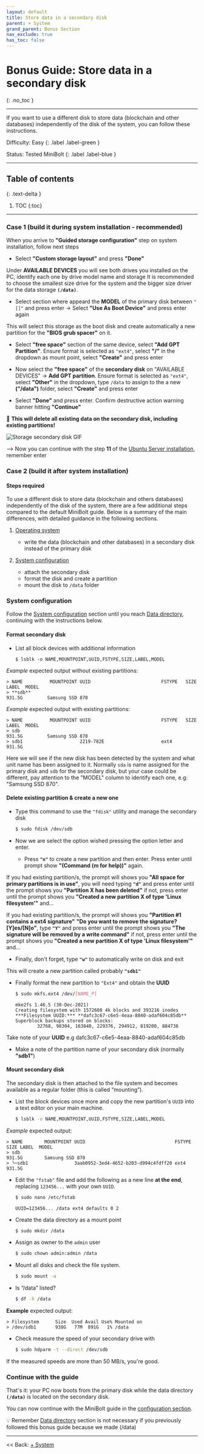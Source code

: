 ```yaml
---
layout: default
title: Store data in a secondary disk
parent: + System
grand_parent: Bonus Section
nav_exclude: true
has_toc: false
---
```

<!-- markdownlint-disable MD014 MD022 MD025 MD033 MD040 -->

# Bonus Guide: Store data in a secondary disk

{: .no_toc }

---

If you want to use a different disk to store data (blockchain and other databases) independently of the disk of the system, you can follow these instructions.

Difficulty: Easy
{: .label .label-green }

Status: Tested MiniBolt
{: .label .label-blue }

---

## Table of contents
{: .text-delta }

1. TOC
{:toc}

---

### **Case 1 (build it during system installation - recommended)**

When you arrive to **"Guided storage configuration"** step on system installation, follow next steps

* Select **"Custom storage layout"** and press **"Done"**

Under **AVAILABLE DEVICES** you will see both drives you installed on the PC, identify each one by drive model name and storage
It is recommended to choose the smallest size drive for the system and the bigger size driver for the data storage **`(/data)`**.

* Select section where appeard the **MODEL** of the primary disk between `"[]"` and press enter -> Select **"Use As Boot Device"** and press enter again

This will select this storage as the boot disk and create automatically a new partition for the **"BIOS grub spacer"** on it.

* Select **"free space"** section of the same device, select **"Add GPT Partition"**. Ensure format is selected as `"ext4"`, select **"/"** in the dropdown as mount point, select **"Create"** and press enter

* Now select the **"free space"** of the **secondary disk** on "AVAILABLE DEVICES" -> **Add GPT partition**. Ensure format is selected as `"ext4"`, select **"Other"** in the dropdown, type `/data` to assign to the a new **("/data")** folder, select **"Create"** and press enter

* Select **"Done"** and press enter. Confirm destructive action warning banner hitting **"Continue"**

🚨 **This will delete all existing data on the secondary disk, including existing partitions!**

![Storage secondary disk GIF](../../../resources/storage-secondary-disk.gif)

--> Now you can continue with the step **11** of the [Ubuntu Server installation](../../system/operating-system.md#ubuntu-server-installation),  remember enter

### **Case 2 (build it after system installation)**

#### **Steps required**

To use a different disk to store data (blockchain and others databases) independently of the disk of the system, there are a few additional steps compared to the default MiniBolt guide.
Below is a summary of the main differences, with detailed guidance in the following sections.

1. [Operating system](../../system/operating-system.md)

    * write the data (blockchain and other databases) in a secondary disk instead of the primary disk

1. [System configuration](../../system/system-configuration.md)

    * attach the secondary disk
    * format the disk and create a partition
    * mount the disk to `/data` folder

### **System configuration**

Follow the [System configuration](../../system/configuration.md) section until you reach [Data directory](../../system/configuration.md#data-directory), continuing with the instructions below.

#### **Format secondary disk**

* List all block devices with additional information

  ```
  $ lsblk -o NAME,MOUNTPOINT,UUID,FSTYPE,SIZE,LABEL,MODEL
  ```

*Example* expected output without existing partitions:

  ```
  > NAME          MOUNTPOINT UUID                          FSTYPE   SIZE    LABEL  MODEL
  > **sdb**                                                         931.5G         Samsung SSD 870
  ```

*Example* expected output with existing partitions:

  ```
  > NAME          MOUNTPOINT UUID                          FSTYPE   SIZE    LABEL  MODEL
  > sdb                                                             931.5G         Samsung SSD 870
  > sdb1                     2219-782E                     ext4     931.5G
  ```

Here we will see if the new disk has been detected by the system and what unit name has been assigned to it. Normally `sda` is name assigned for the primary disk and `sdb` for the secondary disk, but your case could be different, pay attention to the "MODEL" column to identify each one, e.g: "Samsung SSD 870".

#### **Delete existing partition & create a new one**

* Type this command to use the `"fdisk"` utility and manage the secondary disk

  ```sh
  $ sudo fdisk /dev/sdb
  ```

* Now we are select the option wished pressing the option letter and enter.

  * Press **`"n"`** to create a new partition and then enter.
  Press enter until prompt show **"(Command (m for help))"** again.

If you had existing partition/s, the prompt will shows you **"All space for primary partitions is in use"**, you will need typing **`"d"`** and press enter until the prompt shows you **"Partition X has been deleted"** if not, press enter until the prompt shows you **"Created a new partition X of type 'Linux filesystem'"** and...

If you had existing partition/s, the prompt will shows you **"Partition #1 contains a ext4 signature"** **"Do you want to remove the signature? [Y]es/[N]o"**, type **`"Y"`** and press enter until the prompt shows you **"The signature will be removed by a write command"** if not, press enter until the prompt shows you **"Created a new partition X of type 'Linux filesystem'"** and...

* Finally, don't forget, type **`"w"`** to automatically write on disk and exit

This will create a new partition called probably **`"sdb1"`**

* Finally format the new partition to `"Ext4"` and obtain the **UUID**

  ```sh
  $ sudo mkfs.ext4 /dev/[NAME_P]
  ```

  ```
  mke2fs 1.46.5 (30-Dec-2021)
  Creating filesystem with 1572608 4k blocks and 393216 inodes
  ***Filesystem UUID:*** **dafc3c67-c6e5-4eaa-8840-adaf604c85db**
  Superblock backups stored on blocks:
          32768, 98304, 163840, 229376, 294912, 819200, 884736
  ```

Take note of your **UUID** e.g dafc3c67-c6e5-4eaa-8840-adaf604c85db

* Make a note of the partition name of your secondary disk (normally **"sdb1"**)

#### **Mount secondary disk**

The secondary disk is then attached to the file system and becomes available as a regular folder (this is called “mounting”).

* List the block devices once more and copy the new partition's `UUID` into a text editor on your main machine.

  ```sh
  $ lsblk -o NAME,MOUNTPOINT,UUID,FSTYPE,SIZE,LABEL,MODEL
  ```

*Example* expected output:

  ```
  > NAME        MOUNTPOINT UUID                                 FSTYPE   SIZE LABEL  MODEL
  > sdb                                                                931.5G        Samsung SSD 870
  > └─sdb1                 3aab0952-3ed4-4652-b203-d994c4fdff20 ext4   931.5G
  ```

* Edit the `"fstab"` file and add the following as a new line **at the end**, replacing `123456...` with your own `UUID`.

  ```sh
  $ sudo nano /etc/fstab
  ```

  ```
  UUID=123456... /data ext4 defaults 0 2
  ```

* Create the data directory as a mount point

  ```sh
  $ sudo mkdir /data
  ```

* Assign as owner to the `admin` user

  ```sh
  $ sudo chown admin:admin /data
  ```

* Mount all disks and check the file system.

  ```sh
  $ sudo mount -a
  ```

* Is “/data” listed?

  ```sh
  $ df -h /data
  ```

**Example** expected output:

  ```
  > Filesystem      Size  Used Avail Use% Mounted on
  > /dev/sdb1       938G   77M  891G   1% /data
  ```

* Check measure the speed of your secondary drive with

  ```sh
  $ sudo hdparm -t --direct /dev/sdb
  ```

If the measured speeds are more than 50 MB/s, you're good.

### Continue with the guide

That's it: your PC now boots from the primary disk while the data directory **`(/data)`** is located on the secondary disk.

You can now continue with the MiniBolt guide in the [configuration section](../../system/configuration.md#add-the-admin-user-and-log-in-with-it).

💡 Remember [Data directory](../../system/configuration.md#data-directory) section is not necessary if you previously followed this bonus guide because we made (/data)

---

<< Back: [+ System](index.md)
